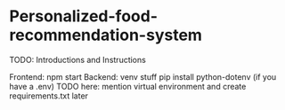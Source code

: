 # Personalized-food-recommendation-system

TODO: Introductions and Instructions

Frontend:
npm start
Backend:
venv stuff
pip install python-dotenv (if you have a .env)
TODO here: mention virtual environment and create requirements.txt later

